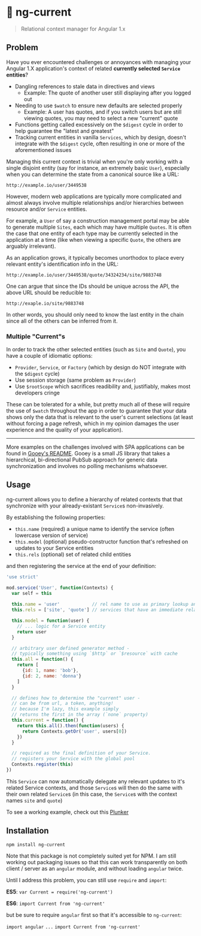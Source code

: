 # :radio_button: ng-current

> Relational context manager for Angular 1.x

## Problem

Have you ever encountered challenges or annoyances with managing
your Angular 1.X application's context of related **currently selected `Service` entities**?

 * Dangling references to stale data in directives and views
    - Example: The quote of another user still displaying after you logged out
 * Needing to use `$watch` to ensure new defaults are selected properly
    - Example: A user has quotes, and if you switch users but are still viewing quotes, you may need to select a new "current" quote
 * Functions getting called excessively on the `$digest` cycle in order to help guarantee the "latest and greatest"
 * Tracking current entities in vanilla `Services`, which by design, doesn't integrate with the `$digest` cycle, often resulting in one or more of the aforementioned issues

Managing this current context is trivial when you're only working
with a single disjoint entity (say for instance, an extremely basic `User`),
especially when you can determine the state from a canonical source like a URL:

```
http://example.io/user/3449538
```

However, modern web applications are typically more complicated
and almost always involve multiple relationships and/or hierarchies
between resource and/or `Service` entities.

For example, a `User` of say a construction management portal may be able
to generate multiple `Sites`, each  which may have multiple `Quotes`. It is often
the case that one entity of each type may be currently selected in the
application at a time (like when viewing a specific `Quote`, the others
are arguably irrelevant).

As an application grows, it typically becomes unorthodox to
place every relevant entity's identification info in the URL:

```
http://example.io/user/3449538/quote/34324234/site/9883748
```

One can argue that since the IDs should be unique across the API,
the above URL should be reducible to:

```
http://exaple.io/site/9883748
```
In other words, you should only need to know the last entity
in the chain since all of the others can be inferred from it.

### Multiple "Current"s

In order to track the other selected entities (such as `Site` and `Quote`),
you have a couple of idiomatic options:

 * `Provider`, `Service`, or `Factory` (which by design do NOT
integrate with the `$digest` cycle)
 * Use session storage (same problem as `Provider`)
 * Use `$rootScope` which sacrifices readibility and, justifiably, makes most developers cringe

These can be tolerated for a while, but pretty much all of these will require the
use of `$watch` throughout the app in order to guarantee that your data shows
only the data that is relevant to the user's current selections (at least without forcing a page refresh,
which in my opinion damages the user experience and the quality of your application).

---

More examples on the challenges involved with SPA applications can be
found in [Gooey's README](https://github.com/slurmulon/gooey). Gooey is a small JS library
that takes a hierarchical, bi-directional PubSub approach for generic data synchronization
and involves no polling mechanisms whatsoever.

## Usage

ng-current allows you to define a hierarchy of related contexts that that synchronize
with your already-existant `Service`s non-invasively.

By establishing the following properties:
 * `this.name` (required) a unique name to identify the service (often lowercase version of service)
 * `this.model` (optional) pseudo-constructor function that's refreshed on updates to your Service entities
 * `this.rels` (optional) set of related child entities

and then registering the service at the end of your definition:

```javascript
'use strict'

mod.service('User', function(Contexts) {
  var self = this
  
  this.name = 'user'            // rel name to use as primary lookup and to establish relations
  this.rels = ['site', 'quote'] // services that have an immediate relationship / dependency to this service

  this.model = function(user) {
    // ... logic for a Service entity
    return user
  }

  // arbitrary user defined generator method -
  // typically something using `$http` or `$resource` with cache
  this.all = function() {
    return [
      {id: 1, name: 'bob'},
      {id: 2, name: 'donna'}
    ]
  }

  // defines how to determine the "current" user -
  // can be from url, a token, anything!
  // because I'm lazy, this example simply
  // returns the first in the array (`none` property)
  this.current = function() {
    return this.all().then(function(users) {
      return Contexts.getOr('user', users[0])
    })
  }

  // required as the final definition of your Service.
  // registers your Service with the global pool
  Contexts.register(this)
})
```

This `Service` can now automatically delegate any relevant updates to it's related Service contexts,
and those `Service`s will then do the same with their own related `Service`s (in this case, the `Service`s
with the context names `site` and `quote`)

To see a working example, check out this [Plunker](http://plnkr.co/edit/XlQ9ho?p=preview)

## Installation

`npm install ng-current`

Note that this package is not completely suited yet for NPM. I am still working out packaging issues so that this can work transparently on both client / server as an `angular` module, and without loading `angular` twice.

Until I address this problem, you can still use `require` and `import`:

**ES5**: `var Current = require('ng-current')`

**ES6**: `import Current from 'ng-current'`

but be sure to require `angular` first so that it's accessible to `ng-current`:

`import angular`
`...`
`import Current from 'ng-current'`

